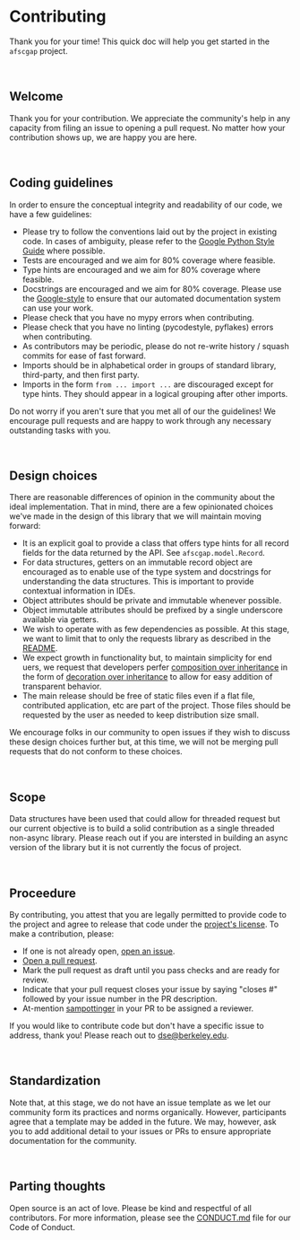 # Contributing
Thank you for your time! This quick doc will help you get started in the `afscgap` project.

<br>

## Welcome
Thank you for your contribution. We appreciate the community's help in any capacity from filing an issue to opening a pull request. No matter how your contribution shows up, we are happy you are here.

<br>

## Coding guidelines
In order to ensure the conceptual integrity and readability of our code, we have a few guidelines:

 - Please try to follow the conventions laid out by the project in existing code. In cases of ambiguity, please refer to the [Google Python Style Guide](https://google.github.io/styleguide/pyguide.html) where possible.
 - Tests are encouraged and we aim for 80% coverage where feasible.
 - Type hints are encouraged and we aim for 80% coverage where feasible.
 - Docstrings are encouraged and we aim for 80% coverage. Please use the [Google-style](https://sphinxcontrib-napoleon.readthedocs.io/en/latest/example_google.html) to ensure that our automated documentation system can use your work.
 - Please check that you have no mypy errors when contributing.
 - Please check that you have no linting (pycodestyle, pyflakes) errors when contributing.
 - As contributors may be periodic, please do not re-write history / squash commits for ease of fast forward.
 - Imports should be in alphabetical order in groups of standard library, third-party, and then first party.
 - Imports in the form `from ... import ...` are discouraged except for type hints. They should appear in a logical grouping after other imports.

Do not worry if you aren't sure that you met all of our the guidelines! We encourage pull requests and are happy to work through any necessary outstanding tasks with you.

<br>

## Design choices
There are reasonable differences of opinion in the community about the ideal implementation. That in mind, there are a few opinionated choices we've made in the design of this library that we will maintain moving forward:

 - It is an explicit goal to provide a class that offers type hints for all record fields for the data returned by the API. See `afscgap.model.Record`.
 - For data structures, getters on an immutable record object are encouraged as to enable use of the type system and docstrings for understanding the data structures. This is important to provide contextual information in IDEs.
 - Object attributes should be private and immutable whenever possible.
 - Object immutable attributes should be prefixed by a single underscore available via getters.
 - We wish to operate with as few dependencies as possible. At this stage, we want to limit that to only the requests library as described in the [README](https://github.com/SchmidtDSE/afscgap/blob/main/README.md).
 - We expect growth in functionality but, to maintain simplicity for end uers, we request that developers perfer [composition over inheritance](https://betterprogramming.pub/prefer-composition-over-inheritance-1602d5149ea1) in the form of [decoration over inheritance](https://dzone.com/articles/is-inheritance-dead) to allow for easy addition of transparent behavior.
 - The main release should be free of static files even if a flat file, contributed application, etc are part of the project. Those files should be requested by the user as needed to keep distribution size small.

We encourage folks in our community to open issues if they wish to discuss these design choices further but, at this time, we will not be merging pull requests that do not conform to these choices.

<br>

## Scope
Data structures have been used that could allow for threaded request but our current objective is to build a solid contribution as a single threaded non-async library. Please reach out if you are intersted in building an async version of the library but it is not currently the focus of project.

<br>

## Proceedure
By contributing, you attest that you are legally permitted to provide code to the project and agree to release that code under the [project's license](https://github.com/SchmidtDSE/afscgap/blob/main/LICENSE.md). To make a contribution, please:

 - If one is not already open, [open an issue](https://github.com/SchmidtDSE/afscgap/issues).
 - [Open a pull request](https://github.com/SchmidtDSE/afscgap/pulls).
 - Mark the pull request as draft until you pass checks and are ready for review.
 - Indicate that your pull request closes your issue by saying "closes #" followed by your issue number in the PR description.
 - At-mention [sampottinger](https://github.com/sampottinger) in your PR to be assigned a reviewer.

If you would like to contribute code but don't have a specific issue to address, thank you! Please reach out to dse@berkeley.edu.

<br>

## Standardization
Note that, at this stage, we do not have an issue template as we let our community form its practices and norms organically. However, participants agree that a template may be added in the future. We may, however, ask you to add additional detail to your issues or PRs to ensure appropriate documentation for the community.

<br>

## Parting thoughts
Open source is an act of love. Please be kind and respectful of all contributors. For more information, please see the [CONDUCT.md](https://github.com/SchmidtDSE/afscgap/blob/main/CONDUCT.md) file for our Code of Conduct.
